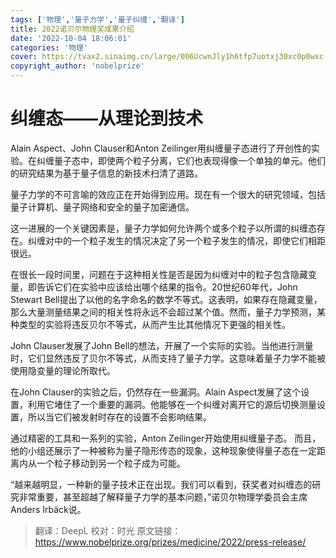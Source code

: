 ```yaml
---
tags: ['物理','量子力学','量子纠缠','翻译']
title: 2022诺贝尔物理奖成果介绍
date: '2022-10-04 18:06:01'
categories: '物理'
cover: https://tvax2.sinaimg.cn/large/006UcwnJly1h6tfp7uotxj30xc0p0wxc.jpg
copyright_author: 'nobelprize'
---
```



# 纠缠态——从理论到技术

Alain Aspect、John Clauser和Anton Zeilinger用纠缠量子态进行了开创性的实验。在纠缠量子态中，即使两个粒子分离，它们也表现得像一个单独的单元。他们的研究结果为基于量子信息的新技术扫清了道路。

量子力学的不可言喻的效应正在开始得到应用。现在有一个很大的研究领域，包括量子计算机、量子网络和安全的量子加密通信。

这一进展的一个关键因素是，量子力学如何允许两个或多个粒子以所谓的纠缠态存在。纠缠对中的一个粒子发生的情况决定了另一个粒子发生的情况，即使它们相距很远。

在很长一段时间里，问题在于这种相关性是否是因为纠缠对中的粒子包含隐藏变量，即告诉它们在实验中应该给出哪个结果的指令。20世纪60年代，John Stewart Bell提出了以他的名字命名的数学不等式。这表明，如果存在隐藏变量，那么大量测量结果之间的相关性将永远不会超过某个值。然而，量子力学预测，某种类型的实验将违反贝尔不等式，从而产生比其他情况下更强的相关性。

John Clauser发展了John Bell的想法，开展了一个实际的实验。当他进行测量时，它们显然违反了贝尔不等式，从而支持了量子力学。这意味着量子力学不能被使用隐变量的理论所取代。

在John Clauser的实验之后，仍然存在一些漏洞。Alain Aspect发展了这个设置，利用它堵住了一个重要的漏洞。他能够在一个纠缠对离开它的源后切换测量设置，所以当它们被发射时存在的设置不会影响结果。

通过精密的工具和一系列的实验，Anton Zeilinger开始使用纠缠量子态。 而且，他的小组还展示了一种被称为量子隐形传态的现象，这种现象使得量子态在一定距离内从一个粒子移动到另一个粒子成为可能。

“越来越明显，一种新的量子技术正在出现。我们可以看到，获奖者对纠缠态的研究非常重要，甚至超越了解释量子力学的基本问题，”诺贝尔物理学委员会主席Anders Irbäck说。



> 翻译：DeepL
校对：时光
原文链接：https://www.nobelprize.org/prizes/medicine/2022/press-release/
